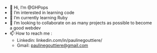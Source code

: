- 👋 Hi, I’m @GHPops
- 👀 I’m interested in learning code
- 🌱 I’m currently learning Ruby
- 💞️ I’m looking to collaborate on as many projects as possible to become a good webdev
- 📫 How to reach me :
    * Linkedin: linkedin.com/in/paulinegouttiere/
    * Gmail: paulinegouttiere@gmail.com

